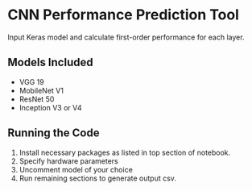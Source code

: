 # CNN Performance Prediction Tool

Input Keras model and calculate first-order performance for each layer.

## Models Included

- VGG 19
- MobileNet V1
- ResNet 50
- Inception V3 or V4

## Running the Code

1. Install necessary packages as listed in top section of notebook.
2. Specify hardware parameters
3. Uncomment model of your choice
4. Run remaining sections to generate output csv.
